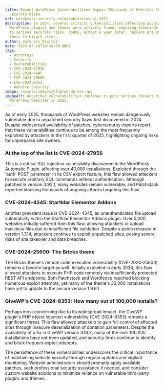 ```yaml
---
title: Recent WordPress Vulnerabilities Expose Thousands of Websites to Critical
  Security Risks
url: wordpress-security-vulnerabilities-q1-2025
description: In 2024, several critical vulnerabilities affecting popular
  WordPress plugins and themes were actively found, exposing thousands of sites
  to serious security risks. Today, almost a year later, hackers are still using
  these to hijack sites.
author: Gardners Digital
date: 2025-03-28T10:43:00.000Z
tags:
  - WordPress
  - Security
  - Vulnerabilities
  - CVE-2024-27956
  - CVE-2024-4345
  - CVE-2024-25600
  - CVE-2024-8353
  - Website Security
image: /assets/images/blog/wordpress.jpg
imageAlt: Unpatched vulnerabilities continue to pose serious threats to
  WordPress websites in 2025.
---
```

As of early 2025, thousands of WordPress websites remain dangerously vulnerable due to unpatched security flaws first discovered in 2024. Despite widespread availability of patches, cybersecurity experts report that these vulnerabilities continue to be among the most frequently exploited by attackers in the first quarter of 2025, highlighting ongoing risks for unprepared site owners.

### At the top of the list is CVE-2024-27956

This is a critical SQL injection vulnerability discovered in the WordPress Automatic Plugin, affecting over 40,000 installations. Exploited through the 'auth' POST parameter in its CSV export feature, this flaw allowed attackers to execute arbitrary SQL commands without authentication. Although patched in version 3.92.1, many websites remain vulnerable, and Patchstack reported blocking thousands of ongoing attacks targeting this flaw.

### CVE-2024-4345: Startklar Elementor Addons

Another prevalent issue is CVE-2024-4345, an unauthenticated file upload vulnerability within the Startklar Elementor Addons plugin. Over 5,000 websites initially suffered from this flaw, allowing attackers to upload malicious files due to insufficient file validation. Despite a patch released in version 1.7.14, attackers continue to exploit unpatched sites, posing severe risks of site takeover and data breaches.

### CVE-2024-25600: The Bricks theme

The Bricks theme's remote code execution vulnerability (CVE-2024-25600) remains a favorite target as well. Initially exploited in early 2024, this flaw allowed attackers to execute PHP code remotely via insufficiently protected REST API endpoints. Both Patchstack and Wordfence reported blocking numerous exploit attempts, yet many of the theme's 30,000 installations have yet to update to the secure version 1.9.6.1.

### GiveWP's CVE-2024-8353: How many out of 100,000 installs?

Perhaps most concerning due to its widespread impact, the GiveWP plugin's PHP object injection vulnerability (CVE-2024-8353) remains a significant threat. This flaw allowed attackers to gain full control of affected sites through insecure deserialization of donation parameters. Despite the availability of a fix in GiveWP version 3.16.2, many of the over 100,000 installations have not been updated, and security firms continue to identify and block frequent exploit attempts.

The persistence of these vulnerabilities underscores the critical importance of maintaining website security through regular updates and vigilant monitoring. Website administrators should promptly apply available patches, seek professional security assistance if needed, and consider custom website solutions to minimize reliance on vulnerable third-party plugins and themes.
